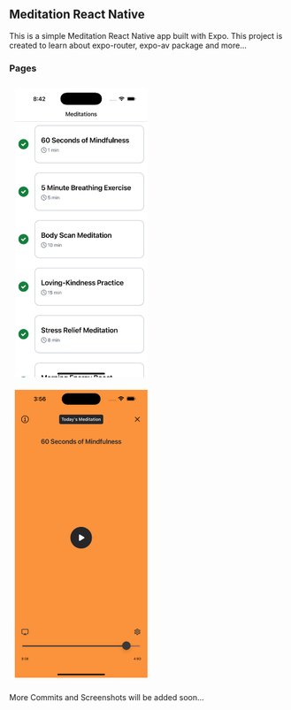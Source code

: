 ## Meditation React Native

This is a simple Meditation React Native app built with Expo. This project is created to learn about expo-router, expo-av package and more...

### Pages

<p>
<img src="./screenshots/1.png" width="240" style="padding: 10px;" />
<img src="./screenshots/2.png" width="240" style="padding: 10px;" />
</p>

More Commits and Screenshots will be added soon...